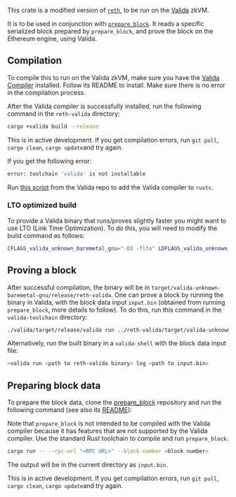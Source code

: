 This crate is a modified version of [`reth`](https://github.com/paradigmxyz/reth), to be run on the [Valida](https://github.com/lita-xyz/valida-toolchain) zkVM.

It is to be used in conjunction with [`prepare_block`](https://github.com/marty-ai/prepare_block). It reads a specific serialized block prepared by `prepare_block`, and prove the block on the Ethereum engine, using Valida.

## Compilation
To compile this to run on the Valida zkVM, make sure you have the [Valida Compiler](https://github.com/lita-xyz/valida-toolchain) installed. Follow its README to install. Make sure there is no error in the compilation process.

After the Valida compiler is successfully installed, run the following command in the `reth-valida` directory:

```bash
cargo +valida build --release
```

This is in active development. If you get compilation errors, run `git pull`, `cargo clean`, `cargo update`and try again.

If you get the following error:

```bash
error: toolchain 'valida' is not installable
```

Run [this script](https://github.com/lita-xyz/valida-toolchain/blob/main/install-rust) from the Valida repo to add the Valida compiler to `rustc`.

### LTO optimized build
To provide a Valida binary that runs/proves slightly faster you might want to use LTO (Link Time Optimization). To do this, you will need to modify the build command as follows:

```bash
CFLAGS_valida_unknown_baremetal_gnu="-O3 -flto" LDFLAGS_valida_unknown_baremetal_gnu="-O3 -flto" RUSTFLAGS="-C linker-plugin-lto -C linker=clang -C link-arg=-fuse-ld=lld -C link-arg=-O3 -C link-arg=-flto -C link-arg=--target=valida-unknown-baremetal-gnu -C link-arg=-Wl,-O3" cargo +valida build --release
```

## Proving a block
After successful compilation, the binary will be in `target/valida-unknown-baremetal-gnu/release/reth-valida`. One can prove a block by running the binary in Valida, with the block data input `input.bin` (obtained from running `prepare_block`, more details to follow). To do this, run this command in the `valida-toolchain` directory:

```bash
./valida/target/release/valida run ../reth-valida/target/valida-unknown-baremetal-gnu/release/reth-valida log ../prepare_block/input.bin
```

Alternatively, run the built binary in a `valida-shell` with the block data input file:

```bash
>valida run <path to reth-valida binary> log <path to input.bin>
```

## Preparing block data
To prepare the block data, clone the [prepare_block](https://github.com/lita-xyz/prepare_block) repository and run the following command (see also its [README](https://github.com/lita-xyz/prepare_block/blob/main/README.md)):

Note that `prepare_block` is not intended to be compiled with the Valida compiler because it has features that are not supported by the Valida compiler. Use the standard Rust toolchain to compile and run `prepare_block`.

```bash
cargo run -- --rpc-url "<RPC URL>" --block-number <block number>
```

The output will be in the current directory as `input.bin`.

This is in active development. If you get compilation errors, run `git pull`, `cargo clean`, `cargo update`and try again.
